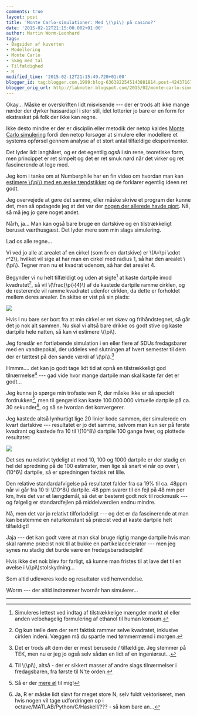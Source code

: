 ```yaml
---
comments: true
layout: post
title: 'Monte Carlo-simulationer: Med \(\pi\) på casino?'
date: '2015-02-12T21:15:00.002+01:00'
author: Martin Worm-Leonhard
tags:
- Bagsiden af kuverten
- Modellering
- Monte Carlo
- Skæg med tal
- Tilfældighed
- R
modified_time: '2015-02-12T21:15:49.720+01:00'
blogger_id: tag:blogger.com,1999:blog-6363822545143881814.post-4243716723419594477
blogger_orig_url: http://labnoter.blogspot.com/2015/02/monte-carlo-simulationer-med-pi-pa.html
---
```


Okay... Måske er overskriften lidt misvisende --- der er trods alt ikke
mange nørder der dyrker hassardspil i stor stil, idet lotterier jo bare
er en form for ekstraskat på folk der ikke kan regne.

Ikke desto mindre er der er disciplin eller metodik der netop kaldes
[Monte Carlo
simulering](http://en.wikipedia.org/wiki/Monte_Carlo_method) fordi den
netop forsøger at simulere eller modellere et systems opførsel gennem
analyse af et stort antal tilfældige eksperimenter.

Det lyder lidt langhåret, og er det egentlig også i sin rene, teoretiske
form, men princippet er ret simpelt og det er ret smuk nørd når det
virker og ret fascinerende at lege med.

Jeg kom i tanke om at Numberphile har en fin video om hvordan man kan
[estimere \\(\pi\\) med en æske
tændstikker](https://www.youtube.com/watch?v=sJVivjuMfWA) og de
forklarer egentlig ideen ret godt.

Jeg overvejede at gøre det samme, eller måske skrive et program der
kunne det, men så opdagede jeg at det var der [nogen der allerede havde
gjort](http://jsfiddle.net/alancnet/6QtZf/). Nå, så må jeg jo gøre noget
andet.

Nårh, ja... Man kan også bare bruge en dartskive og en tilstrækkeligt
beruset værthusgæst. Det lyder mere som min slags simulering.

Lad os alle regne...


Vi ved jo alle at arealet af en cirkel (som fx en dartskive) er
\\(A=\pi \cdot r^2\\), hvilket vil sige at har man en cirkel med
radius 1, så har den arealet \\(\pi\\). Tegner man nu et kvadrat
udenom, så har det arealet 4. 

Begynder vi nu helt tilfældigt og uden at
sigte[^1] at kaste dartpile imod kvadratet[^2], så vil
\\(\frac{\pi}{4}\\) af de kastede dartpile ramme cirklen, og de
resterende vil ramme kvadratet udenfor cirklen, da dette er forholdet
mellem deres arealer. En skitse er vist på sin plads:

[![]({{site.url}}/images/-c8PZHQ-vh-A/VN0BT78ntrI/AAAAAAAACpA/ZYbEqwPTQNg/s1600/2015-02-12%2B20.35.26-2.jpg)]({{site.url}}/images/-c8PZHQ-vh-A/VN0BT78ntrI/AAAAAAAACpA/ZYbEqwPTQNg/s1600/2015-02-12%2B20.35.26-2.jpg)

Hvis I nu bare ser bort fra at min cirkel er ret skæv og frihåndstegnet,
så går det jo nok alt sammen.
Nu skal vi altså bare drikke os godt stive og kaste dartpile hele
natten, så kan vi estimere \\(\pi\\). 

Jeg foreslår en fortløbende
simulation i en eller flere af SDUs fredagsbarer med en vandrepokal, der
uddeles ved slutningen af hvert semester til dem der er tættest på den
sande værdi af \\(\pi\\).[^3]

Hmmm.... det kan jo godt tage lidt tid at opnå en tilstrækkeligt god
tilnærmelse[^4] --- gad vide hvor mange dartpile man skal kaste før det
er godt...

Jeg kunne jo spørge min trofaste ven R, der måske ikke er så specielt
fordrukken[^5], men til gengæld kan kaste 100.000.000 virtuelle
dartpile på ca. 30 sekunder[^6], og så se hvordan det konvergerer.

Jeg kastede altså lynhurtigt lige 20 linier kode sammen, der simulerede
en kvart dartskive --- resultatet er jo det samme, selvom man kun ser på
første kvadrant og kastede fra 10 til \\(10^8\\) dartpile 100 gange hver, og
plottede resultatet:

[![]({{site.url}}/images/-5w-6sMVru9U/VN0FAMfmJFI/AAAAAAAACpM/Z9vqna-BHAk/s1600/montecarlopi.png)]({{site.url}}/images/-5w-6sMVru9U/VN0FAMfmJFI/AAAAAAAACpM/Z9vqna-BHAk/s1600/montecarlopi.png)

Det ses nu relativt tydeligt at med 10, 100 og 1000 dartpile er der
stadig en hel del spredning på de 100 estimater, men lige så snart vi
når op over \\(10^6\\) dartpile, så er spredningen faktisk ret lille.

Den relative standardafvigelse på resultatet falder fra ca 19% til ca.
48ppm når vi går fra 10 til \\(10^8\\) dartpile. 48 ppm svarer til en fejl på
48 mm per km, hvis det var et længdemål, så det er bestemt godt nok til
rockmusik --- og følgelig er standardfejlen på middelværdien endnu
mindre.

Nå, men det var jo relativt tilforladeligt --- og det er da fascinerende
at man kan bestemme en naturkonstant så præcist ved at kaste dartpile
helt tilfældigt!

Jaja --- det kan godt være at man skal bruge rigtig mange dartpile hvis
man skal ramme præcist nok til at bukke en partikelaccelerator --- men jeg
synes nu stadig det burde være en fredagsbarsdisciplin! 

Hvis ikke det
nok blev for farligt, så kunne man fristes til at lave det til en øvelse
i \\(\pi\\)stolskydning...

Som altid udleveres kode og resultater ved henvendelse.

\\Worm --- der altid indrømmer hvornår han simulerer...

------------------------------------------------------------------------

[^1]: Simuleres lettest ved indtag af tilstrækkelige mængder mørkt øl
    eller anden velbehagelig formulering af ethanol til human konsum.

[^2]: Og kun tælle dem der rent faktisk rammer selve kvadratet,
    inklusive cirklen indeni. Væggen må du spartle med tømmermænd i
    morgen.[^2a]

[^2a]: Som en af mine gode venner udtrykte det så smukt en gang: "Nogen
    danser med ulve. Jeg saver med tømmermænd"

[^3]: Det er trods alt dem der er mest berusede / tilfældige. Jeg
    stemmer på TEK, men nu er jeg jo også selv sådan en lidt af en
    ingeniørsut...

[^4]: Til \\(\\pi\\), altså - der er sikkert masser af andre slags
tilnærmelser i fredagsbaren, fra første til N'te orden.

[^5]: Så er der [mere øl](http://xkcd.com/323/) til mig!

[^6]: Ja, R er måske lidt sløvt for meget store N, selv fuldt
    vektoriseret, men hvis nogen vil tage udfordringen op i
    octave/MATLAB/Python/C/Haskell/??? - så kom bare an...
